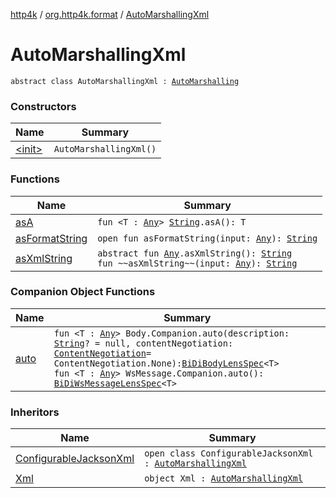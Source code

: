[http4k](../../index.md) / [org.http4k.format](../index.md) / [AutoMarshallingXml](./index.md)

# AutoMarshallingXml

`abstract class AutoMarshallingXml : `[`AutoMarshalling`](../-auto-marshalling/index.md)

### Constructors

| Name | Summary |
|---|---|
| [&lt;init&gt;](-init-.md) | `AutoMarshallingXml()` |

### Functions

| Name | Summary |
|---|---|
| [asA](as-a.md) | `fun <T : `[`Any`](https://kotlinlang.org/api/latest/jvm/stdlib/kotlin/-any/index.html)`> `[`String`](https://kotlinlang.org/api/latest/jvm/stdlib/kotlin/-string/index.html)`.asA(): T` |
| [asFormatString](as-format-string.md) | `open fun asFormatString(input: `[`Any`](https://kotlinlang.org/api/latest/jvm/stdlib/kotlin/-any/index.html)`): `[`String`](https://kotlinlang.org/api/latest/jvm/stdlib/kotlin/-string/index.html) |
| [asXmlString](as-xml-string.md) | `abstract fun `[`Any`](https://kotlinlang.org/api/latest/jvm/stdlib/kotlin/-any/index.html)`.asXmlString(): `[`String`](https://kotlinlang.org/api/latest/jvm/stdlib/kotlin/-string/index.html)<br>`fun ~~asXmlString~~(input: `[`Any`](https://kotlinlang.org/api/latest/jvm/stdlib/kotlin/-any/index.html)`): `[`String`](https://kotlinlang.org/api/latest/jvm/stdlib/kotlin/-string/index.html) |

### Companion Object Functions

| Name | Summary |
|---|---|
| [auto](auto.md) | `fun <T : `[`Any`](https://kotlinlang.org/api/latest/jvm/stdlib/kotlin/-any/index.html)`> Body.Companion.auto(description: `[`String`](https://kotlinlang.org/api/latest/jvm/stdlib/kotlin/-string/index.html)`? = null, contentNegotiation: `[`ContentNegotiation`](../../org.http4k.lens/-content-negotiation/index.md)` = ContentNegotiation.None): `[`BiDiBodyLensSpec`](../../org.http4k.lens/-bi-di-body-lens-spec/index.md)`<T>`<br>`fun <T : `[`Any`](https://kotlinlang.org/api/latest/jvm/stdlib/kotlin/-any/index.html)`> WsMessage.Companion.auto(): `[`BiDiWsMessageLensSpec`](../../org.http4k.lens/-bi-di-ws-message-lens-spec/index.md)`<T>` |

### Inheritors

| Name | Summary |
|---|---|
| [ConfigurableJacksonXml](../-configurable-jackson-xml/index.md) | `open class ConfigurableJacksonXml : `[`AutoMarshallingXml`](./index.md) |
| [Xml](../-xml/index.md) | `object Xml : `[`AutoMarshallingXml`](./index.md) |
